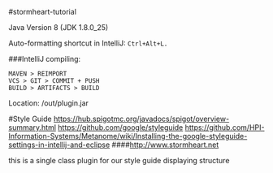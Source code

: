#stormheart-tutorial

Java Version 8 (JDK 1.8.0_25)

Auto-formatting shortcut in IntelliJ: ```Ctrl+Alt+L.```

###IntelliJ compiling:
```
MAVEN > REIMPORT
VCS > GIT > COMMIT + PUSH
BUILD > ARTIFACTS > BUILD
```
Location: /out/plugin.jar

#Style Guide
https://hub.spigotmc.org/javadocs/spigot/overview-summary.html
https://github.com/google/styleguide
https://github.com/HPI-Information-Systems/Metanome/wiki/Installing-the-google-styleguide-settings-in-intellij-and-eclipse
####http://www.stormheart.net



this is a single class plugin for our style guide displaying structure